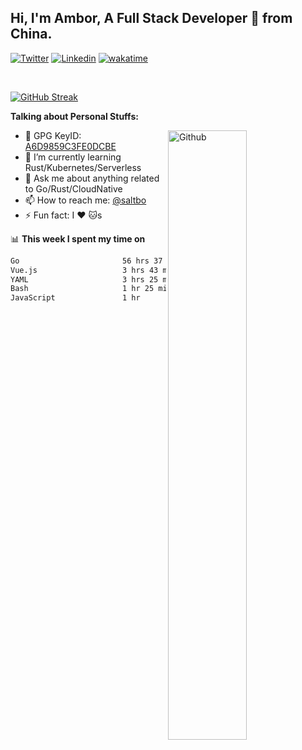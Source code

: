 ## Hi, I'm Ambor, A Full Stack Developer 🚀 from China.

[![Twitter](https://img.shields.io/badge/-saltbo-1ca0f1?style=flat&logo=twitter&logoColor=white)](https://twitter.com/rdsaltbo)
[![Linkedin](https://img.shields.io/badge/-saltbo-blue?style=flat&logo=Linkedin&logoColor=white)](https://www.linkedin.com/in/saltbo/)
[![wakatime](https://wakatime.com/badge/user/f82b1c77-faab-48cd-aef5-a12c0aff104b.svg)](https://wakatime.com/@f82b1c77-faab-48cd-aef5-a12c0aff104b)

&nbsp;  

[![GitHub Streak](http://github-readme-streak-stats.herokuapp.com?user=saltbo&hide_border=true&date_format=M%20j%5B%2C%20Y%5D)](https://git.io/streak-stats)

**Talking about Personal Stuffs:**
<!-- Any image aligned to the right. Beware the width  -->
<img width="50%" align="right" alt="Github" src="https://raw.githubusercontent.com/saltbo/saltbo/master/images/git-header.svg" />

- 🤘 GPG KeyID: [A6D9859C3FE0DCBE](https://saltbo.cn/pgp_keys.asc)
- 🌱 I’m currently learning Rust/Kubernetes/Serverless
- 💬 Ask me about anything related to Go/Rust/CloudNative
- 📫 How to reach me: [@saltbo](https://t.me/saltbo)
- ⚡ Fun fact: I :heart: :cat:s


📊 **This week I spent my time on**
<!--START_SECTION:waka-->

```txt
Go                       56 hrs 37 mins  ████████████████████▒░░░░   80.75 %
Vue.js                   3 hrs 43 mins   █▒░░░░░░░░░░░░░░░░░░░░░░░   05.32 %
YAML                     3 hrs 25 mins   █▒░░░░░░░░░░░░░░░░░░░░░░░   04.89 %
Bash                     1 hr 25 mins    ▓░░░░░░░░░░░░░░░░░░░░░░░░   02.02 %
JavaScript               1 hr            ▒░░░░░░░░░░░░░░░░░░░░░░░░   01.43 %
```

<!--END_SECTION:waka-->

